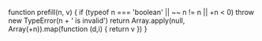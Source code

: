 function prefill(n, v) {
  if (typeof n === 'boolean' || ~~ n != n || +n < 0) throw new TypeError(n + ' is invalid')
  return Array.apply(null, Array(+n)).map(function (d,i) { return v })
}